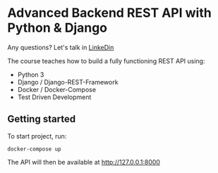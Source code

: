 # Advanced Backend REST API with Python & Django


Any questions? Let's talk in [LinkeDin](https://www.linkedin.com/in/alardosa/)

The course teaches how to build a fully functioning REST API using:

 - Python 3
 - Django / Django-REST-Framework
 - Docker / Docker-Compose
 - Test Driven Development

## Getting started

To start project, run:

```
docker-compose up
```

The API will then be available at http://127.0.0.1:8000